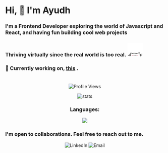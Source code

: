 # Hi, :wave: I'm Ayudh
### I'm a Frontend Developer exploring the world of Javascript and React, and having fun building cool web projects
### Thriving virtually since the real world is too real. <img src="cat.webp" width="50"/>
### :pushpin: Currently working on, [this](https://github.com/makersmecca/PomodoroStudyApp) .
#
<p align="center">
  <img src="https://komarev.com/ghpvc/?username=makersmecca&base=1093&label=Profile+Views" alt="Profile Views" />
</p>
<p align="center">
  <img src="https://streak-stats.demolab.com?user=makersmecca&theme=tokyonight&border_radius=6&date_format=M%20j%5B%2C%20Y%5D&card_width=450&card_height=170" alt="stats" />
</p>
<h3 align="center">Languages: </h3>
<p align="center">
  <img src="https://github-readme-stats.vercel.app/api/top-langs/?username=anuraghazra&layout=compact&theme=radical" />
</p>



### I'm open to collaborations. Feel free to reach out to me.
<div align="center">
<a href="https://www.linkedin.com/in/ayudh-nandi" style="text-decoration:none;">
  <img src="https://github.com/makersmecca/makersmecca/blob/master/Linkedin.png" alt="LinkedIn" width="35" height="35"/>
</a>
<a href="mailto:ayudhnandi@gmail.com" style="text-decoration:none;">
  <img src="https://github.com/makersmecca/makersmecca/blob/master/Email%20.png" alt="Email" width="35" height="35"/>
</a>
</div>

